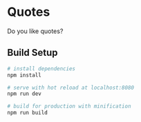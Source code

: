 # Quotes

Do you like quotes?

## Build Setup

``` bash
# install dependencies
npm install

# serve with hot reload at localhost:8080
npm run dev

# build for production with minification
npm run build
```